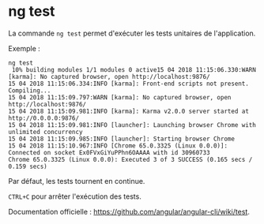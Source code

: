 # ng test

La commande `ng test` permet d'exécuter les tests unitaires de l'application.

Exemple :

```
ng test
 10% building modules 1/1 modules 0 active15 04 2018 11:15:06.330:WARN [karma]: No captured browser, open http://localhost:9876/
15 04 2018 11:15:06.334:INFO [karma]: Front-end scripts not present. Compiling...                                                                                  15 04 2018 11:15:09.797:WARN [karma]: No captured browser, open http://localhost:9876/
15 04 2018 11:15:09.981:INFO [karma]: Karma v2.0.0 server started at http://0.0.0.0:9876/
15 04 2018 11:15:09.981:INFO [launcher]: Launching browser Chrome with unlimited concurrency
15 04 2018 11:15:09.985:INFO [launcher]: Starting browser Chrome
15 04 2018 11:15:10.967:INFO [Chrome 65.0.3325 (Linux 0.0.0)]: Connected on socket Ex0FVxGiYuPPhn6OAAAA with id 30960733
Chrome 65.0.3325 (Linux 0.0.0): Executed 3 of 3 SUCCESS (0.165 secs / 0.159 secs)
```

Par défaut, les tests tournent en continue.

`CTRL+C` pour arrêter l'exécution des tests.

Documentation officielle : https://github.com/angular/angular-cli/wiki/test.